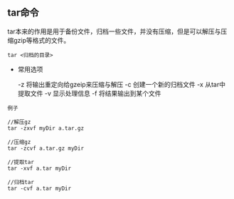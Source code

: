 ## tar命令
tar本来的作用是用于备份文件，归档一些文件，并没有压缩，但是可以解压与压缩gzip等格式的文件。

    tar <归档的目录>

* 常用选项


    -z          将输出重定向给gzeip来压缩与解压
    -c          创建一个新的归档文件
    -x          从tar中提取文件
    -v          显示处理信息
    -f <file>   将结果输出到某个文件

`例子`
    
    //解压gz
    tar -zxvf myDir a.tar.gz
    
    //压缩gz
    tar -zcvf a.tar.gz myDir
    
    //提取tar
    tar -xvf a.tar myDir
    
    //归档tar
    tar -cvf a.tar myDir
    

